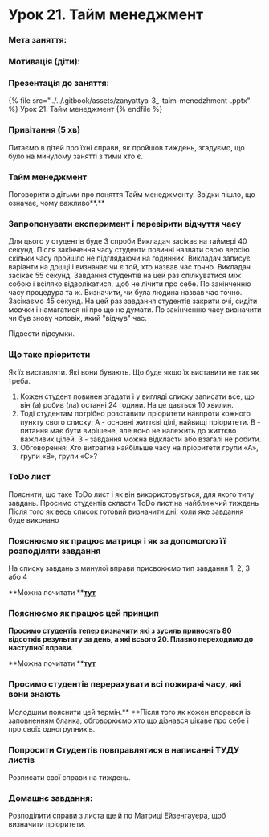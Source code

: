 # Урок 21. Тайм менеджмент

### Мета заняття:&#x20;

### Мотивація **(діти)**:

### Презентація до заняття:

{% file src="../../.gitbook/assets/zanyattya-3_-taim-menedzhment-.pptx" %}
Урок 21. Тайм менеджмент
{% endfile %}

### Привітання (5 хв)

Питаємо в дітей про їхні справи, як пройшов тиждень, згадуємо, що було на минулому занятті з тими хто є.

### **Тайм менеджмент**

Поговорити з дітьми про поняття Тайм менеджменту. Звідки пішло, що означає, чому важливо**.**

### **Запропонувати експеримент і перевірити відчуття часу**

Для цього у студентів буде 3 спроби Викладач засікає на таймері 40 секунд. Після закінчення часу студенти повинні назвати свою версію скільки часу пройшло не підглядаючи на годинник. Викладач записує варіанти на дошці і визначає чи є той, хто назвав час точно. Викладач засікає 55 секунд. Завдання студентів на цей раз спілкуватися між собою і всіляко відволікатися, щоб не лічити про себе. По закінченню часу процедура та ж. Визначити, чи була людина назвав час точно. Засікаємо 45 секунд. На цей раз завдання студентів закрити очі, сидіти мовчки і намагатися ні про що не думати. По закінченню часу визначити чи був знову чоловік, який "відчув" час.

Підвести підсумки.

### **Що таке пріоритети**

Як їх виставляти. Які вони бувають. Що буде якщо їх виставити не так як треба.

1. Кожен студент повинен згадати і у вигляді списку записати все, що він (а) робив (ла) останні 24 години. На це дається 10 хвилин.
2. Тоді студентам потрібно розставити пріоритети навпроти кожного пункту свого списку: А - основні життєві цілі, найвищі пріоритети. В - питання має бути вирішене, але воно не належить до життєво важливих цілей. З - завдання можна відкласти або взагалі не робити.
3. Обговорення: Хто витратив найбільше часу на пріоритети групи «А», групи «В», групи «С»?

### **ToDo лист**

Пояснити, що таке ToDo лист і як він використовується, для якого типу завдань. Просимо студентів скласти ToDo лист на найближчий тиждень Після того як весь список готовий визначити дні, коли яке завдання буде виконано

### **Пояснюємо як працює матриця і як за допомогою її розподіляти завдання**

На списку завдань з минулої вправи присвоюємо тип завдання 1, 2, 3 або 4

**Можна почитати **[**тут**](https://4brain.ru/blog/%D0%BC%D0%B0%D1%82%D1%80%D0%B8%D1%86%D0%B0-%D1%8D%D0%B9%D0%B7%D0%B5%D0%BD%D1%85%D0%B0%D1%83%D1%8D%D1%80%D0%B0/)

### **Пояснюємо як працює цей принцип**

**Просимо студентів тепер визначити які з зусиль приносять 80 відсотків результату за день, а які всього 20. Плавно переходимо до наступної вправи.**

**Можна почитати **[**тут**](https://lifehacker.ru/princip-20-80-v-zhizni/)

### **Просимо студентів перерахувати всі пожирачі часу, які вони знають**

Молодшим пояснити цей термін.** **Після того як кожен впорався із заповненням бланка, обговорюємо хто що дізнався цікаве про себе і про своїх одногрупників.

### **Попросити Студентів повправлятися в написанні ТУДУ листів**

Розписати свої справи на тиждень.

### Домашнє завдання:

Розподілити справи з листа ще й по Матриці Ейзенгауера, щоб визначити пріоритети.

